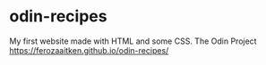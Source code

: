 # odin-recipes
My first website made with HTML and some CSS. 
The Odin Project
https://ferozaaitken.github.io/odin-recipes/

